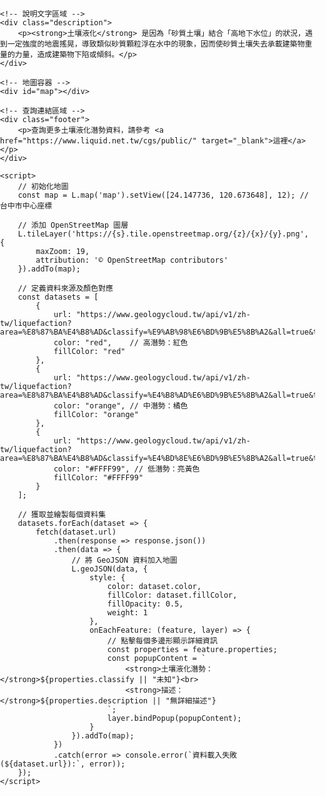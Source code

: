 <!DOCTYPE html>
<html lang="zh-Hant">
<head>
    <meta charset="UTF-8">
    <meta name="viewport" content="width=device-width, initial-scale=1.0">
    <title>台中市土壤液化潛勢地圖</title>
    <!-- 引入 Leaflet.js -->
    <link rel="stylesheet" href="https://unpkg.com/leaflet@1.9.4/dist/leaflet.css" />
    <script src="https://unpkg.com/leaflet@1.9.4/dist/leaflet.js"></script>
    <style>
        body {
            margin: 0;
            padding: 0;
            font-family: Arial, sans-serif;
        }
        #map {
            height: 80vh; /* 地圖佔據螢幕 80% 高度 */
            width: 100%;  /* 地圖寬度 100% */
        }
        .description {
            padding: 10px;
            background-color: #f9f9f9;
            text-align: center;
            font-size: 18px;
            color: #333;
            margin-top: 20px;
        }
        .footer {
            text-align: center;
            padding: 10px;
            font-size: 16px;
            background-color: #f9f9f9;
            margin-top: 20px;
        }
        a {
            color: #007bff;
            text-decoration: none;
        }
        a:hover {
            text-decoration: underline;
        }
    </style>
</head>
<body>

    <!-- 說明文字區域 -->
    <div class="description">
        <p><strong>土壤液化</strong> 是因為「砂質土壤」結合「高地下水位」的狀況，遇到一定強度的地震搖晃，導致類似砂質顆粒浮在水中的現象，因而使砂質土壤失去承載建築物重量的力量，造成建築物下陷或傾斜。</p>
    </div>

    <!-- 地圖容器 -->
    <div id="map"></div>

    <!-- 查詢連結區域 -->
    <div class="footer">
        <p>查詢更多土壤液化潛勢資料，請參考 <a href="https://www.liquid.net.tw/cgs/public/" target="_blank">這裡</a></p>
    </div>

    <script>
        // 初始化地圖
        const map = L.map('map').setView([24.147736, 120.673648], 12); // 台中市中心座標

        // 添加 OpenStreetMap 圖層
        L.tileLayer('https://{s}.tile.openstreetmap.org/{z}/{x}/{y}.png', {
            maxZoom: 19,
            attribution: '© OpenStreetMap contributors'
        }).addTo(map);

        // 定義資料來源及顏色對應
        const datasets = [
            {
                url: "https://www.geologycloud.tw/api/v1/zh-tw/liquefaction?area=%E8%87%BA%E4%B8%AD&classify=%E9%AB%98%E6%BD%9B%E5%8B%A2&all=true&t=.json",
                color: "red",    // 高潛勢：紅色
                fillColor: "red"
            },
            {
                url: "https://www.geologycloud.tw/api/v1/zh-tw/liquefaction?area=%E8%87%BA%E4%B8%AD&classify=%E4%B8%AD%E6%BD%9B%E5%8B%A2&all=true&t=.json",
                color: "orange", // 中潛勢：橘色
                fillColor: "orange"
            },
            {
                url: "https://www.geologycloud.tw/api/v1/zh-tw/liquefaction?area=%E8%87%BA%E4%B8%AD&classify=%E4%BD%8E%E6%BD%9B%E5%8B%A2&all=true&t=.json",
                color: "#FFFF99", // 低潛勢：亮黃色
                fillColor: "#FFFF99"
            }
        ];

        // 獲取並繪製每個資料集
        datasets.forEach(dataset => {
            fetch(dataset.url)
                .then(response => response.json())
                .then(data => {
                    // 將 GeoJSON 資料加入地圖
                    L.geoJSON(data, {
                        style: {
                            color: dataset.color,
                            fillColor: dataset.fillColor,
                            fillOpacity: 0.5,
                            weight: 1
                        },
                        onEachFeature: (feature, layer) => {
                            // 點擊每個多邊形顯示詳細資訊
                            const properties = feature.properties;
                            const popupContent = `
                                <strong>土壤液化潛勢：</strong>${properties.classify || "未知"}<br>
                                <strong>描述：</strong>${properties.description || "無詳細描述"}
                            `;
                            layer.bindPopup(popupContent);
                        }
                    }).addTo(map);
                })
                .catch(error => console.error(`資料載入失敗 (${dataset.url}):`, error));
        });
    </script>

</body>
</html>
